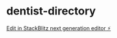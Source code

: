 # dentist-directory

[Edit in StackBlitz next generation editor ⚡️](https://stackblitz.com/~/github.com/Dlproudfoot/dentist-directory)